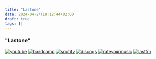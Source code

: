 ```yaml
---
title: "Lastone"
date: 2024-04-27T18:12:44+02:00
draft: true
tags: []
---
```

### "Lastone"
[![youtube](../links/svg/youtube.png)](https://youtube.com)
[![bandcamp](../links/svg/bandcamp.png)](https://bandcamp.com)
[![spotify](../links/svg/spotify.png)](https://spotify.com)
[![discogs](../links/svg/discogs.png)](https://discogs.com)
[![rateyourmusic](../links/svg/sonemic.png)](https://rym.com)
[![lastfm](../links/svg/lastfm.png)](https://lastfm.com)
